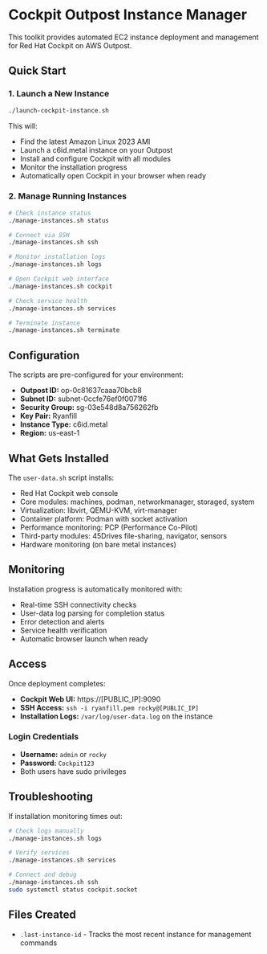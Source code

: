 # Cockpit Outpost Instance Manager

This toolkit provides automated EC2 instance deployment and management for Red Hat Cockpit on AWS Outpost.

## Quick Start

### 1. Launch a New Instance
```bash
./launch-cockpit-instance.sh
```
This will:
- Find the latest Amazon Linux 2023 AMI
- Launch a c6id.metal instance on your Outpost
- Install and configure Cockpit with all modules
- Monitor the installation progress
- Automatically open Cockpit in your browser when ready

### 2. Manage Running Instances
```bash
# Check instance status
./manage-instances.sh status

# Connect via SSH
./manage-instances.sh ssh

# Monitor installation logs
./manage-instances.sh logs

# Open Cockpit web interface
./manage-instances.sh cockpit

# Check service health
./manage-instances.sh services

# Terminate instance
./manage-instances.sh terminate
```

## Configuration

The scripts are pre-configured for your environment:
- **Outpost ID:** op-0c81637caaa70bcb8
- **Subnet ID:** subnet-0ccfe76ef0f0071f6
- **Security Group:** sg-03e548d8a756262fb
- **Key Pair:** Ryanfill
- **Instance Type:** c6id.metal
- **Region:** us-east-1

## What Gets Installed

The `user-data.sh` script installs:
- Red Hat Cockpit web console
- Core modules: machines, podman, networkmanager, storaged, system
- Virtualization: libvirt, QEMU-KVM, virt-manager
- Container platform: Podman with socket activation
- Performance monitoring: PCP (Performance Co-Pilot)
- Third-party modules: 45Drives file-sharing, navigator, sensors
- Hardware monitoring (on bare metal instances)

## Monitoring

Installation progress is automatically monitored with:
- Real-time SSH connectivity checks
- User-data log parsing for completion status
- Error detection and alerts
- Service health verification
- Automatic browser launch when ready

## Access

Once deployment completes:
- **Cockpit Web UI:** https://[PUBLIC_IP]:9090
- **SSH Access:** `ssh -i ryanfill.pem rocky@[PUBLIC_IP]`
- **Installation Logs:** `/var/log/user-data.log` on the instance

### Login Credentials
- **Username:** `admin` or `rocky` 
- **Password:** `Cockpit123`
- Both users have sudo privileges

## Troubleshooting

If installation monitoring times out:
```bash
# Check logs manually
./manage-instances.sh logs

# Verify services
./manage-instances.sh services

# Connect and debug
./manage-instances.sh ssh
sudo systemctl status cockpit.socket
```

## Files Created
- `.last-instance-id` - Tracks the most recent instance for management commands